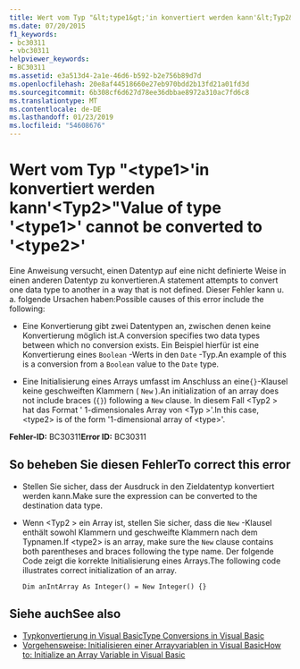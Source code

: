 ```yaml
---
title: Wert vom Typ "&lt;type1&gt;'in konvertiert werden kann'&lt;Typ2&gt;"
ms.date: 07/20/2015
f1_keywords:
- bc30311
- vbc30311
helpviewer_keywords:
- BC30311
ms.assetid: e3a513d4-2a1e-46d6-b592-b2e756b89d7d
ms.openlocfilehash: 20e8af44518660e27eb970bdd2b13fd21a01fd3d
ms.sourcegitcommit: 6b308cf6d627d78ee36dbbae8972a310ac7fd6c8
ms.translationtype: MT
ms.contentlocale: de-DE
ms.lasthandoff: 01/23/2019
ms.locfileid: "54608676"
---
```

# <a name="value-of-type-lttype1gt-cannot-be-converted-to-lttype2gt"></a><span data-ttu-id="067e1-102">Wert vom Typ "&lt;type1&gt;'in konvertiert werden kann'&lt;Typ2&gt;"</span><span class="sxs-lookup"><span data-stu-id="067e1-102">Value of type '&lt;type1&gt;' cannot be converted to '&lt;type2&gt;'</span></span>
<span data-ttu-id="067e1-103">Eine Anweisung versucht, einen Datentyp auf eine nicht definierte Weise in einen anderen Datentyp zu konvertieren.</span><span class="sxs-lookup"><span data-stu-id="067e1-103">A statement attempts to convert one data type to another in a way that is not defined.</span></span> <span data-ttu-id="067e1-104">Dieser Fehler kann u. a. folgende Ursachen haben:</span><span class="sxs-lookup"><span data-stu-id="067e1-104">Possible causes of this error include the following:</span></span>  
  
-   <span data-ttu-id="067e1-105">Eine Konvertierung gibt zwei Datentypen an, zwischen denen keine Konvertierung möglich ist.</span><span class="sxs-lookup"><span data-stu-id="067e1-105">A conversion specifies two data types between which no conversion exists.</span></span> <span data-ttu-id="067e1-106">Ein Beispiel hierfür ist eine Konvertierung eines `Boolean` -Werts in den `Date` -Typ.</span><span class="sxs-lookup"><span data-stu-id="067e1-106">An example of this is a conversion from a `Boolean` value to the `Date` type.</span></span>  
  
-   <span data-ttu-id="067e1-107">Eine Initialisierung eines Arrays umfasst im Anschluss an eine`{}`-Klausel keine geschweiften Klammern ( `New` ).</span><span class="sxs-lookup"><span data-stu-id="067e1-107">An initialization of an array does not include braces (`{}`) following a `New` clause.</span></span> <span data-ttu-id="067e1-108">In diesem Fall \<Typ2 > hat das Format ' 1-dimensionales Array von \<Typ >'.</span><span class="sxs-lookup"><span data-stu-id="067e1-108">In this case, \<type2> is of the form '1-dimensional array of \<type>'.</span></span>  
  
 <span data-ttu-id="067e1-109">**Fehler-ID:** BC30311</span><span class="sxs-lookup"><span data-stu-id="067e1-109">**Error ID:** BC30311</span></span>  
  
## <a name="to-correct-this-error"></a><span data-ttu-id="067e1-110">So beheben Sie diesen Fehler</span><span class="sxs-lookup"><span data-stu-id="067e1-110">To correct this error</span></span>  
  
-   <span data-ttu-id="067e1-111">Stellen Sie sicher, dass der Ausdruck in den Zieldatentyp konvertiert werden kann.</span><span class="sxs-lookup"><span data-stu-id="067e1-111">Make sure the expression can be converted to the destination data type.</span></span>  
  
-   <span data-ttu-id="067e1-112">Wenn \<Typ2 > ein Array ist, stellen Sie sicher, dass die `New` -Klausel enthält sowohl Klammern und geschweifte Klammern nach dem Typnamen.</span><span class="sxs-lookup"><span data-stu-id="067e1-112">If \<type2> is an array, make sure the `New` clause contains both parentheses and braces following the type name.</span></span> <span data-ttu-id="067e1-113">Der folgende Code zeigt die korrekte Initialisierung eines Arrays.</span><span class="sxs-lookup"><span data-stu-id="067e1-113">The following code illustrates correct initialization of an array.</span></span>  
  
    ```  
    Dim anIntArray As Integer() = New Integer() {}  
    ```  
  
## <a name="see-also"></a><span data-ttu-id="067e1-114">Siehe auch</span><span class="sxs-lookup"><span data-stu-id="067e1-114">See also</span></span>
- [<span data-ttu-id="067e1-115">Typkonvertierung in Visual Basic</span><span class="sxs-lookup"><span data-stu-id="067e1-115">Type Conversions in Visual Basic</span></span>](../../visual-basic/programming-guide/language-features/data-types/type-conversions.md)
- [<span data-ttu-id="067e1-116">Vorgehensweise: Initialisieren einer Arrayvariablen in Visual Basic</span><span class="sxs-lookup"><span data-stu-id="067e1-116">How to: Initialize an Array Variable in Visual Basic</span></span>](../../visual-basic/programming-guide/language-features/arrays/how-to-initialize-an-array-variable.md)

